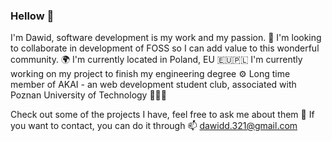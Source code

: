 ### Hellow 👋

I'm Dawid, software development is my work and my passion. 💖
I'm looking to collaborate in development of FOSS so I can add value to this wonderful community. 🌍
I'm currently located in Poland, EU 🇪🇺🇵🇱
I'm currently working on my project to finish my engineering degree ⚙️
Long time member of AKAI - an web development student club, associated with Poznan University of Technology 🧑🏻‍🎓


Check out some of the projects I have, feel free to ask me about them 💬
If you want to contact, you can do it through 📫 dawidd.321@gmail.com


<!--
**Gumkle/Gumkle** is a ✨ _special_ ✨ repository because its `README.md` (this file) appears on your GitHub profile.

Here are some ideas to get you started:

- 🔭 I’m currently working on ...
- 🌱 I’m currently learning ...
- 👯 I’m looking to collaborate on ...
- 🤔 I’m looking for help with ...
- 💬 Ask me about ...
- 📫 How to reach me: ...
- 😄 Pronouns: ...
- ⚡ Fun fact: ...
-->

